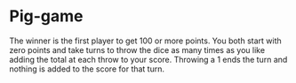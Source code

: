 # Pig-game
The winner is the first player to get 100 or more points. You both start with zero points and take turns to throw the dice as many times as you like adding the total at each throw to your score. Throwing a 1 ends the turn and nothing is added to the score for that turn. 
